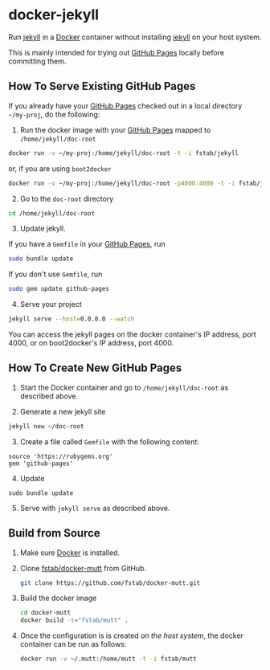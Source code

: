 docker-jekyll
=============

Run [jekyll](http://jekyllrb.com) in a [Docker](http://docker.io) container without installing [jekyll](http://jekyllrb.com) on your host system.

This is mainly intended for trying out [GitHub Pages](https://pages.github.com) locally before committing them.

How To Serve Existing GitHub Pages
----------------------------------

If you already have your [GitHub Pages](https://pages.github.com) checked out in a local directory `~/my-proj`, do the following:

1. Run the docker image with your [GitHub Pages](https://pages.github.com)
mapped to `/home/jekyll/doc-root`

```bash
docker run -v ~/my-proj:/home/jekyll/doc-root -t -i fstab/jekyll
```

or, if you are using `boot2docker`

```bash
docker run -v ~/my-proj:/home/jekyll/doc-root -p4000:4000 -t -i fstab/jekyll
```

2. Go to the `doc-root` directory

```bash
cd /home/jekyll/doc-root
```

3. Update jekyll.

If you have a `Gemfile` in your [GitHub Pages](https://pages.github.com), run

```bash
sudo bundle update
```

If you don't use `Gemfile`, run

```bash
sudo gem update github-pages
```

4. Serve your project

```bash
jekyll serve --host=0.0.0.0 --watch
```

You can access the jekyll pages on the docker container's IP address, port 4000, or on boot2docker's IP address, port 4000.


How To Create New GitHub Pages
------------------------------

1) Start the Docker container and go to `/home/jekyll/doc-root` as described above.

2) Generate a new jekyll site

```bash
jekyll new ~/doc-root
```

3) Create a file called `Gemfile` with the following content:

```
source 'https://rubygems.org'
gem 'github-pages'
```

4) Update

```
sudo bundle update
```

5) Serve with `jekyll serve` as described above.

Build from Source
-----------------

1. Make sure [Docker](https://www.docker.com) is installed.
2. Clone [fstab/docker-mutt](https://github.com/fstab/docker-mutt) from GitHub.
   
   ```bash
   git clone https://github.com/fstab/docker-mutt.git
   ```
3. Build the docker image
   
   ```bash
   cd docker-mutt
   docker build -t="fstab/mutt" .
   ```
   
4. Once the configuration is is created _on the host system_, the docker container can be run as follows:
   
   ```bash
   docker run -v ~/.mutt:/home/mutt -t -i fstab/mutt
   ```
